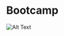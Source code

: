 # Bootcamp

![Alt Text](https://lxktspcgvgeegikwpxuf.supabase.co/storage/v1/object/public/images//Screenshot%202025-07-26%20164543.png)
